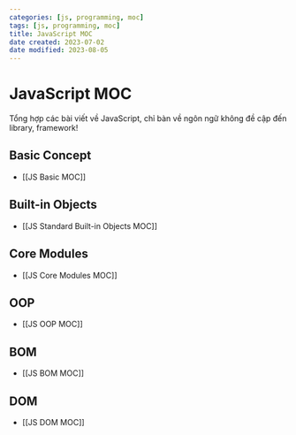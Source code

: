 ```yaml
---
categories: [js, programming, moc]
tags: [js, programming, moc]
title: JavaScript MOC
date created: 2023-07-02
date modified: 2023-08-05
---
```


# JavaScript MOC

Tổng hợp các bài viết về JavaScript, chỉ bàn về ngôn ngữ không đề cập đến library, framework!

## Basic Concept

- [[JS Basic MOC]]

## Built-in Objects

- [[JS Standard Built-in Objects MOC]]

## Core Modules

- [[JS Core Modules MOC]]

## OOP

- [[JS OOP MOC]]

## BOM

- [[JS BOM MOC]]

## DOM

- [[JS DOM MOC]]
